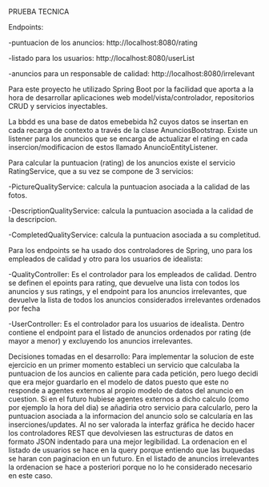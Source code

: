 PRUEBA TECNICA

Endpoints:

-puntuacion de los anuncios: http://localhost:8080/rating

-listado para los usuarios:  http://localhost:8080/userList

-anuncios para un responsable de calidad: http://localhost:8080/irrelevant


Para este proyecto he utilizado Spring Boot por la facilidad que aporta a la hora de desarrollar aplicaciones web model/vista/controlador, repositorios CRUD y servicios inyectables.

La bbdd es una base de datos emebebida h2 cuyos datos se insertan en cada recarga de contexto a través de la clase AnunciosBootstrap. Existe un listener para los anuncios que se encarga de actualizar el rating en cada insercion/modificacion de estos llamado AnuncioEntityListener.

Para calcular la puntuacion (rating) de los anuncios existe el servicio RatingService, que a su vez se compone de 3 servicios:

-PictureQualityService: calcula la puntuacion asociada a la calidad de las fotos.

-DescriptionQualityService: calcula la puntuacion asociada a la calidad de la descripcion.

-CompletedQualityService: calcula la puntuacion asociada a su completitud.

Para los endpoints se ha usado dos controladores de Spring, uno para los empleados de calidad y otro para los usuarios de idealista:

-QualityController: Es el controlador para los empleados de calidad. Dentro se definen el epoints para rating, que devuelve una lista con todos los anuncios y sus ratings, y el endpoint para los anuncios irrelevantes, que devuelve la lista de todos los anuncios considerados irrelevantes ordenados por fecha

-UserController: Es el controlador para los usuarios de idealista. Dentro contiene el endpoint para el listado de anuncios ordenados por rating (de mayor a menor) y excluyendo los anuncios irrelevantes.


Decisiones tomadas en el desarrollo:
Para implementar la solucion de este ejercicio en un primer momento estableci un servicio que calculaba la puntuacion de los auncios en caliente para cada petición, pero luego decidi que era mejor guardarlo en el modelo de datos puesto que este no responde a agentes externos al propio modelo de datos del anuncio en cuestion. Si en el futuro hubiese agentes externos a dicho calculo (como por ejemplo la hora del dia) se añadiria otro servicio para calcularlo, pero la puntuacion asociada a la informacion del anuncio solo se calcularía en las inserciones/updates.
Al no ser valorada la interfaz gráfica he decido hacer los controladores REST que devolviesen las estructuras de datos en formato JSON indentado para una mejor legibilidad.
La ordenacion en el listado de usuarios se hace en la query porque entiendo que las buquedas se haran con paginacion en un futuro. En el listado de anuncios irrelevantes la ordenacion se hace a posteriori porque no lo he considerado necesario en este caso.
